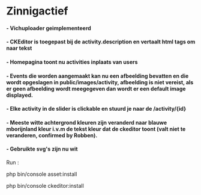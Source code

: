 # Zinnigactief

#### - Vichuploader geimplementeerd
#### - CKEditor is toegepast bij de activity.description en vertaalt html tags om naar tekst 
#### - Homepagina toont nu activities inplaats van users
#### - Events die worden aangemaakt kan nu een afbeelding bevatten en die wordt opgeslagen in public/images/activity, afbeelding is niet vereist, als er geen afbeelding wordt meegegeven dan wordt er een default image displayed. 
#### - Elke activity in de slider is clickable en stuurd je naar de /activity/{id}
#### - Meeste witte achtergrond kleuren zijn veranderd naar blauwe mborijnland kleur i.v.m de tekst kleur dat de ckeditor toont (valt niet te veranderen, confirmed by Robben).
#### - Gebruikte svg's zijn nu wit

Run :


  php bin/console asset:install
 
  php bin/console ckeditor:install
  